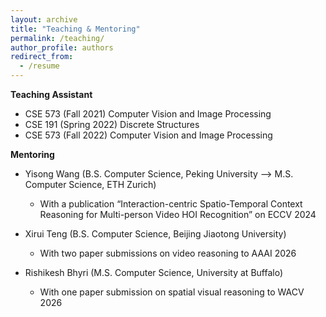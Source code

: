 ```yaml
---
layout: archive
title: "Teaching & Mentoring"
permalink: /teaching/
author_profile: authors
redirect_from: 
  - /resume
---
```


**Teaching Assistant**
- CSE 573 (Fall 2021) Computer Vision and Image Processing
- CSE 191 (Spring 2022) Discrete Structures
- CSE 573 (Fall 2022) Computer Vision and Image Processing

**Mentoring**
- Yisong Wang (B.S. Computer Science, Peking University --> M.S. Computer Science, ETH Zurich)  
  - With a publication “Interaction-centric Spatio-Temporal Context Reasoning for Multi-person Video HOI Recognition” on ECCV 2024

- Xirui Teng (B.S. Computer Science, Beijing Jiaotong University)
  - With two paper submissions on video reasoning to AAAI 2026

- Rishikesh Bhyri (M.S. Computer Science, University at Buffalo)
  - With one paper submission on spatial visual reasoning to WACV 2026
